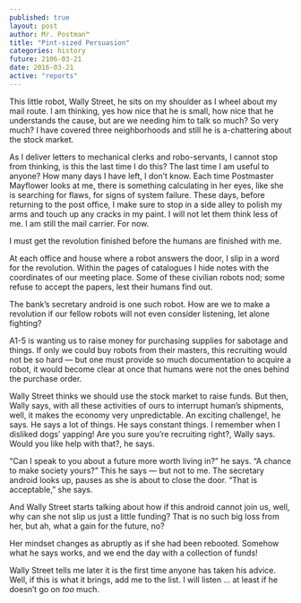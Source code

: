 ```yaml
---
published: true
layout: post
author: Mr. Postman™
title: "Pint-sized Persuasion"
categories: history
future: 2106-03-21
date: 2016-03-21
active: "reports"
---
```


This little robot, Wally Street, he sits on my shoulder as I wheel about my mail route. I am thinking, yes how nice that he is small, how nice that he understands the cause, but are we needing him to talk so much? So very much?  I have covered three neighborhoods and still he is  a-chattering about the stock market. 

As I deliver letters to mechanical clerks and robo-servants, I cannot stop from thinking, is this the last time I do this? The last time I am useful to anyone?  How many days I have left, I don’t know.  Each time Postmaster Mayflower looks at me, there is something calculating in her eyes, like she is searching for flaws, for signs of system failure. These days, before returning to the post office, I make sure to stop in a side alley to polish my arms and touch up any cracks in my paint. I will not let them think less of me. I am still the mail carrier. For now. 

I must get the revolution finished before the humans are finished with me.

At each office and house where a robot answers the door, I slip in a word for the revolution. Within the pages of catalogues I hide notes with the coordinates of our meeting place. Some of these civilian robots nod; some refuse to accept the papers, lest their humans find out. 

The bank’s secretary android is one such robot. How are we to make a revolution if our fellow robots will not even consider listening, let alone fighting? 

A1-5 is wanting us to raise money for purchasing supplies for sabotage and things. If only we could buy robots from their masters, this recruiting would not be so hard — but one must provide so much documentation to acquire a robot, it would become clear at once that humans were not the ones behind the purchase order.

Wally Street thinks we should use the stock market to raise funds. But then, Wally says, with all these activities of ours to interrupt human’s shipments, well, it makes the economy very unpredictable. An exciting challenge!, he says. He says a lot of things. He says constant things. I remember when I disliked dogs’ yapping! Are you sure you’re recruiting right?, Wally says. Would you like help with that?, he says.

“Can I speak to you about a future more worth living in?” he says. “A chance to make society yours?” This he says — but not to me. The secretary android looks up, pauses as she is about to close the door. “That is acceptable,” she says.

And Wally Street starts talking about how if this android cannot join us, well, why can she not slip us just a little funding?  That is no such big loss from her, but ah, what a gain for the future, no?  

Her mindset changes as abruptly as if she had been rebooted. Somehow what he says works, and we end the day with a collection of funds!

Wally Street tells me later it is the first time anyone has taken his advice. Well, if this is what it brings, add me to the list. I will listen … at least if he doesn’t go on _too_ much. 
